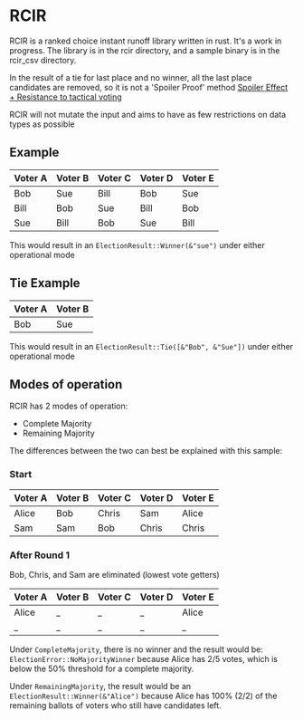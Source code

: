 # RCIR
RCIR is a ranked choice instant runoff library written in rust. It's a work in progress. The library is in the rcir directory, and a sample binary is in the rcir_csv directory.

In the result of a tie for last place and no winner, all the last place candidates are removed, so it is not a 'Spoiler Proof' method [Spoiler Effect + Resistance to tactical voting](https://en.wikipedia.org/wiki/Instant-runoff_voting#Resistance_to_tactical_voting) 

RCIR will not mutate the input and aims to have as few restrictions on data types as possible

## Example
| Voter A | Voter B | Voter C | Voter D | Voter E |
|---------|---------|---------|---------|---------|
| Bob     | Sue     | Bill    | Bob     | Sue     |
| Bill    | Bob     | Sue     | Bill    | Bob     |
| Sue     | Bill    | Bob     | Sue     | Bill    |

This would result in an `ElectionResult::Winner(&"sue")` under either operational mode

## Tie Example

| Voter A | Voter B |
|---------|---------|
| Bob     | Sue     |

This would result in an `ElectionResult::Tie([&"Bob", &"Sue"])` under either operational mode

## Modes of operation
RCIR has 2 modes of operation:

* Complete Majority
* Remaining Majority

The differences between the two can best be explained with this sample:

### Start

| Voter A | Voter B | Voter C | Voter D | Voter E |
|---------|---------|---------|---------|---------|
| Alice   | Bob     | Chris   | Sam     | Alice   |
| Sam     | Sam     | Bob     | Chris   | Chris   |

### After Round 1
Bob, Chris, and Sam are eliminated (lowest vote getters)

| Voter A | Voter B | Voter C | Voter D | Voter E |
|---------|---------|---------|---------|---------|
| Alice   | _       | _       | _       | Alice   |
| _       | _       | _       | _       | _       |

Under `CompleteMajority`, there is no winner and the result would be: `ElectionError::NoMajorityWinner` because Alice has 2/5 votes, which is below the 50% threshold for a complete majority.

Under `RemainingMajority`, the result would be an `ElectionResult::Winner(&"Alice")` because Alice has 100% (2/2) of the remaining ballots of voters who still have candidates left.

